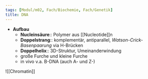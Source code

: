```yaml
---
tags: [Modul/m02, Fach/Biochemie, Fach/Genetik]
title: DNA
---
```

- **Aufbau**
	- **Nucleinsäure**:: Polymer aus [[Nucleotide]]n
	- **Doppelstrang**:: komplementär, antiparallel, *Watson-Crick-Basenpaarung* via H-Brücken
	- **Doppelhelix**:: 3D-Struktur, Umeinanderwindung
	- große Furche und kleine Furche
	- in vivo v.a. B-DNA (auch A- und Z-)

![[Chromatin]]